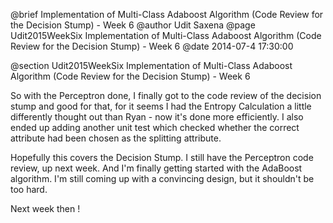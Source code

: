 @brief Implementation of Multi-Class Adaboost Algorithm (Code Review for the Decision Stump) - Week 6
@author Udit Saxena
@page Udit2015WeekSix Implementation of Multi-Class Adaboost Algorithm (Code Review for the Decision Stump) - Week 6
@date 2014-07-4 17:30:00

@section Udit2015WeekSix Implementation of Multi-Class Adaboost Algorithm (Code Review for the Decision Stump) - Week 6

So with the Perceptron done, I finally got to the code review of the decision stump and good for that, for it seems I had the Entropy Calculation a little differently thought out than Ryan - now it's done more efficiently. I also ended up adding another unit test which checked whether the correct attribute had been chosen as the splitting attribute.

Hopefully this covers the Decision Stump. I still have the Perceptron code review, up next week. And I'm finally getting started with the AdaBoost algorithm. I'm still coming up with a convincing design, but it shouldn't be too hard. 

Next week then !
